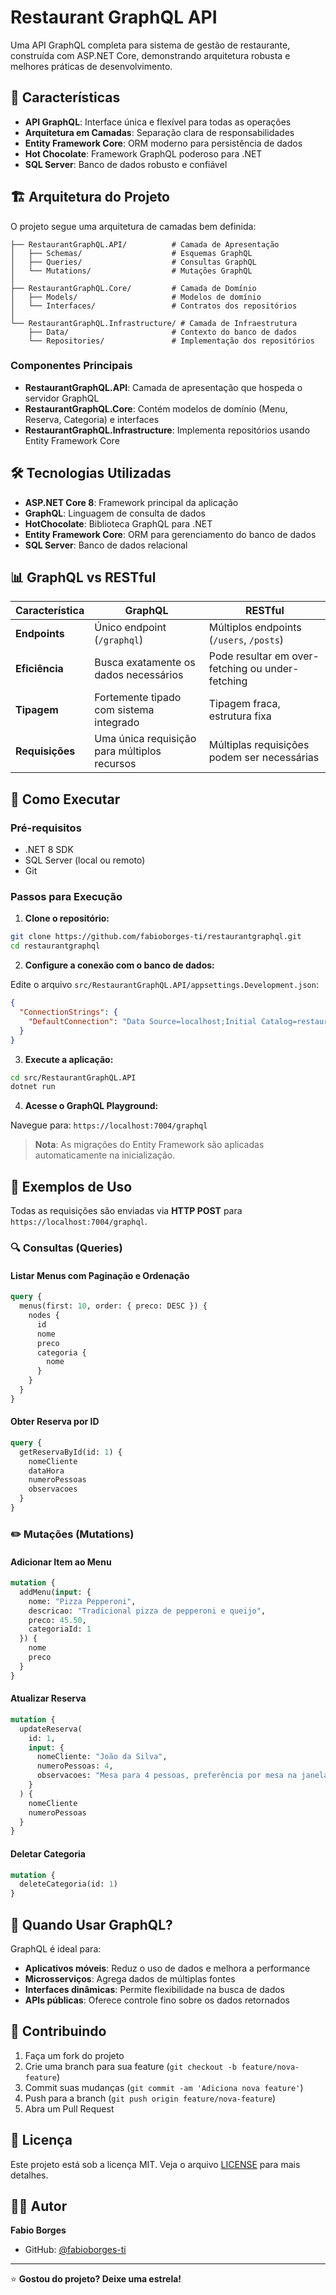 # Restaurant GraphQL API

Uma API GraphQL completa para sistema de gestão de restaurante, construída com ASP.NET Core, demonstrando arquitetura robusta e melhores práticas de desenvolvimento.

## 🚀 Características

- **API GraphQL**: Interface única e flexível para todas as operações
- **Arquitetura em Camadas**: Separação clara de responsabilidades
- **Entity Framework Core**: ORM moderno para persistência de dados
- **Hot Chocolate**: Framework GraphQL poderoso para .NET
- **SQL Server**: Banco de dados robusto e confiável

## 🏗️ Arquitetura do Projeto

O projeto segue uma arquitetura de camadas bem definida:

```
├── RestaurantGraphQL.API/          # Camada de Apresentação
│   ├── Schemas/                    # Esquemas GraphQL
│   ├── Queries/                    # Consultas GraphQL
│   └── Mutations/                  # Mutações GraphQL
│
├── RestaurantGraphQL.Core/         # Camada de Domínio
│   ├── Models/                     # Modelos de domínio
│   └── Interfaces/                 # Contratos dos repositórios
│
└── RestaurantGraphQL.Infrastructure/ # Camada de Infraestrutura
    ├── Data/                       # Contexto do banco de dados
    └── Repositories/               # Implementação dos repositórios
```

### Componentes Principais

- **RestaurantGraphQL.API**: Camada de apresentação que hospeda o servidor GraphQL
- **RestaurantGraphQL.Core**: Contém modelos de domínio (Menu, Reserva, Categoria) e interfaces
- **RestaurantGraphQL.Infrastructure**: Implementa repositórios usando Entity Framework Core

## 🛠️ Tecnologias Utilizadas

- **ASP.NET Core 8**: Framework principal da aplicação
- **GraphQL**: Linguagem de consulta de dados
- **HotChocolate**: Biblioteca GraphQL para .NET
- **Entity Framework Core**: ORM para gerenciamento do banco de dados
- **SQL Server**: Banco de dados relacional

## 📊 GraphQL vs RESTful

| Característica | GraphQL | RESTful |
|----------------|---------|---------|
| **Endpoints** | Único endpoint (`/graphql`) | Múltiplos endpoints (`/users`, `/posts`) |
| **Eficiência** | Busca exatamente os dados necessários | Pode resultar em over-fetching ou under-fetching |
| **Tipagem** | Fortemente tipado com sistema integrado | Tipagem fraca, estrutura fixa |
| **Requisições** | Uma única requisição para múltiplos recursos | Múltiplas requisições podem ser necessárias |

## 🚀 Como Executar

### Pré-requisitos

- .NET 8 SDK
- SQL Server (local ou remoto)
- Git

### Passos para Execução

1. **Clone o repositório:**
```bash
git clone https://github.com/fabioborges-ti/restaurantgraphql.git
cd restaurantgraphql
```

2. **Configure a conexão com o banco de dados:**

Edite o arquivo `src/RestaurantGraphQL.API/appsettings.Development.json`:

```json
{
  "ConnectionStrings": {
    "DefaultConnection": "Data Source=localhost;Initial Catalog=restauranteDb;Persist Security Info=True;User ID=sa;Password=#Br@sil10;Trust Server Certificate=True;"
  }
}
```

3. **Execute a aplicação:**
```bash
cd src/RestaurantGraphQL.API
dotnet run
```

4. **Acesse o GraphQL Playground:**

Navegue para: `https://localhost:7004/graphql`

> **Nota**: As migrações do Entity Framework são aplicadas automaticamente na inicialização.

## 📝 Exemplos de Uso

Todas as requisições são enviadas via **HTTP POST** para `https://localhost:7004/graphql`.

### 🔍 Consultas (Queries)

#### Listar Menus com Paginação e Ordenação
```graphql
query {
  menus(first: 10, order: { preco: DESC }) {
    nodes {
      id
      nome
      preco
      categoria {
        nome
      }
    }
  }
}
```

#### Obter Reserva por ID
```graphql
query {
  getReservaById(id: 1) {
    nomeCliente
    dataHora
    numeroPessoas
    observacoes
  }
}
```

### ✏️ Mutações (Mutations)

#### Adicionar Item ao Menu
```graphql
mutation {
  addMenu(input: {
    nome: "Pizza Pepperoni",
    descricao: "Tradicional pizza de pepperoni e queijo",
    preco: 45.50,
    categoriaId: 1
  }) {
    nome
    preco
  }
}
```

#### Atualizar Reserva
```graphql
mutation {
  updateReserva(
    id: 1,
    input: {
      nomeCliente: "João da Silva",
      numeroPessoas: 4,
      observacoes: "Mesa para 4 pessoas, preferência por mesa na janela."
    }
  ) {
    nomeCliente
    numeroPessoas
  }
}
```

#### Deletar Categoria
```graphql
mutation {
  deleteCategoria(id: 1)
}
```

## 🎯 Quando Usar GraphQL?

GraphQL é ideal para:

- **Aplicativos móveis**: Reduz o uso de dados e melhora a performance
- **Microsserviços**: Agrega dados de múltiplas fontes
- **Interfaces dinâmicas**: Permite flexibilidade na busca de dados
- **APIs públicas**: Oferece controle fino sobre os dados retornados

## 🤝 Contribuindo

1. Faça um fork do projeto
2. Crie uma branch para sua feature (`git checkout -b feature/nova-feature`)
3. Commit suas mudanças (`git commit -am 'Adiciona nova feature'`)
4. Push para a branch (`git push origin feature/nova-feature`)
5. Abra um Pull Request

## 📄 Licença

Este projeto está sob a licença MIT. Veja o arquivo [LICENSE](LICENSE) para mais detalhes.

## 👨‍💻 Autor

**Fabio Borges**
- GitHub: [@fabioborges-ti](https://github.com/fabioborges-ti)

---

⭐ **Gostou do projeto? Deixe uma estrela!**